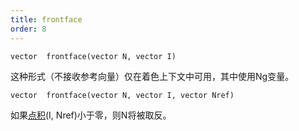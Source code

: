 ```yaml
---
title: frontface
order: 8
---
```

`vector  frontface(vector N, vector I)`

这种形式（不接收参考向量）仅在着色上下文中可用，其中使用Ng变量。

`vector  frontface(vector N, vector I, vector Nref)`

如果[点积](dot.html "返回参数之间的点积")(I, Nref)小于零，则N将被取反。
